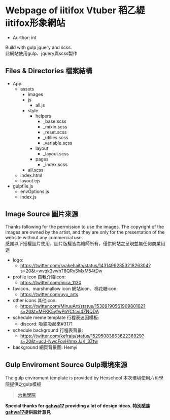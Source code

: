 # Webpage of iitifox Vtuber 稻乙緹iitifox形象網站
* Aurthor: int

Build with gulp jquery and scss. 
<br>
此網站使用gulp、jquery與scss製作

## Files & Directories 檔案結構

* App
  * assets
    * images 
    * js 
      * all.js
    * style
      * helpers
        * _base.scss
        * _mixin.scss
        * _reset.scss
        * _utilies.scss
        * _variable.scss
      * layout
        * _layout.scss
      * pages
        * _index.scss
    * all.scss
  * index.html
  * layout.ejs
* gulpfile.js
  * envOptions.js
  * index.js

## Image Source 圖片來源
Thanks following for the permission to use the images. The copyright of the images are owned by the artist, and they are only for the presentation of the website without any commercial use.
<br> 
感謝以下授權圖片使用，圖片版權皆為繪師所有，僅供網站之呈現並無任何商業用途

* logo: 
  * https://twitter.com/syakehaita/status/1431499285321826304?s=20&t=wvqk3vwhT8QRvSMxM54tDw
* profile icon 自我介紹icon: 
  * https://twitter.com/mica_1130
* favicon、marshmallow icon 網站icon、棉花糖icon:
  * https://twitter.com/uyu_arts
* other icons 其他icon:
  * https://twitter.com/MiruuArt/status/1538919056190980102?s=20&t=MFKK5yfwPoYCfcvi4ZNQDA
* schedule meme template 行程表迷因模板:
  * discord: 吸貓吸起來#3171
* schedule background 行程表背景: 
  * https://twitter.com/kefraia/status/1529508386362236929?s=20&t=ucJ-NwcFovHhmxJJK_3Ztw
* background 網頁背景圖: Hemyi

## Gulp Enviroment Source Gulp環境來源

The gulp enviroment template is provided by Hexschool
本次環境使用六角學院提供之gulp模板
>[六角學院](https://github.com/hexschool)

**Special thanks for [gahwa17](https://github.com/gahwa17) providing a lot of design ideas. 特別感謝[gahwa17](https://github.com/gahwa17)提供設計意見**
